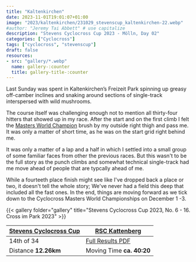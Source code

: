 ```yaml
---
title: "Kaltenkirchen"
date: 2023-11-01T19:01:07+01:00
image: "2023/kaltenkirchen/231029_stevenscup_kaltenkirchen-22.webp"
#author: "Jeremy Tai Abbett" # use capitalize
description: "Stevens Cyclocross Cup 2023 - Mölln, Day 02"
categories: ["Cyclocross"]
tags: ["cyclocross", "stevenscup"]
draft: false
resources: 
- src: "gallery/*.webp"
  name: gallery-:counter
  title: gallery-title-:counter
---
```


Last Sunday was spent in Kaltenkirchen’s Freizeit Park spinning up greasy off-camber inclines and snaking around sections of single-track interspersed with wild mushrooms.

The course itself was challenging enough not to mention all thirty-four hitters that showed up in my race. After the start and on the first climb I felt the [Masters World Champion](https://www.jens-schwedler.de/) brush by my outside right thigh and pass me.
It was only a matter of short time, as he was on the start grid right behind me.

It was only a matter of a lap and a half in which I settled into a small group of some familiar faces from other the previous races. But this wasn't to be the full story as the punch climbs and somewhat technical single-track had me move ahead of people that are typcally ahead of me.

While a fourteeth place finish might see like I've dropped back a place or two, it doesn't tell the whole story; We've never had a field this deep that included all the fast ones. In the end, things are moving forward as we tick down to the Cyclocross Masters World Championships on December 1 -3.

{{< gallery folder="gallery" title="Stevens Cyclocross Cup 2023, No. 6 - 16. Cross im Park 2023" >}}

| [Stevens Cyclocross Cup](https://www.stevenscup.de/) | [RSC Kattenberg](https://www.rsc-kattenberg.de) |
| ----------- | ----------- |
| 14th of 34 | [Full Results PDF](20231029_06_kaltenkirchen_erg_te.pdf) |
| Distance **12.26km** | Moving Time **ca. 40:20** |
